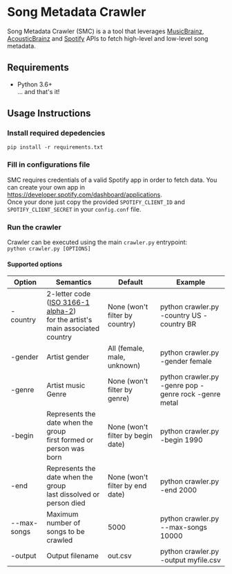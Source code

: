 # Song Metadata Crawler

Song Metadata Crawler (SMC) is a a tool that leverages [MusicBrainz](https://musicbrainz.org), [AcousticBrainz](https://acousticbrainz.org/) and [Spotify](https://www.spotify.com) APIs to fetch high-level and low-level song metadata.

## Requirements
- Python 3.6+  
... and that's it!

## Usage Instructions
### Install required depedencies
`pip install -r requirements.txt`
### Fill in configurations file
SMC requires credentials of a valid Spotify app in order to fetch data. You can create your own app in https://developer.spotify.com/dashboard/applications.   
Once your done just copy the provided `SPOTIFY_CLIENT_ID` and `SPOTIFY_CLIENT_SECRET` in your `config.conf` file.

### Run the crawler
Crawler can be executed using the main `crawler.py` entrypoint:  
`python crawler.py [OPTIONS]`

#### Supported options
| Option      | Semantics                                                                       | Default                           | Example                                               |
|-------------|---------------------------------------------------------------------------------|-----------------------------------|-------------------------------------------------------|
| -country    | 2-letter code ([ISO 3166-1 alpha-2](https://en.wikipedia.org/wiki/List_of_ISO_3166_country_codes)) <br>for the artist's main associated country  | None (won't filter by country)    | python crawler.py -country US -country BR             |
| -gender     | Artist gender                                                                   | All (female, male, unknown)       | python crawler.py -gender female                      |
| -genre      | Artist music Genre                                                              | None (won't filter by genre)      | python crawler.py -genre pop -genre rock -genre metal |
| -begin      | Represents the date when the group <br>first formed or person was born          | None (won't filter by begin date) | python crawler.py -begin 1990                         |
| -end        | Represents the date when the group <br>last dissolved or person died            | None (won't filter by end date)   | python crawler.py -end 2000                           |
| --max-songs | Maximum number of songs to be crawled                                           | 5000                              | python crawler.py --max-songs 10000                   |
| -output     | Output filename                                                                 | out.csv                           | python crawler.py -output myfile.csv                  |
